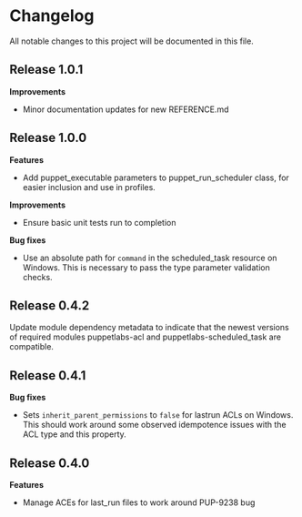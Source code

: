 # Changelog

All notable changes to this project will be documented in this file.

## Release 1.0.1

**Improvements**

* Minor documentation updates for new REFERENCE.md

## Release 1.0.0

**Features**

* Add puppet\_executable parameters to puppet\_run\_scheduler class, for easier inclusion and use in profiles.

**Improvements**

* Ensure basic unit tests run to completion

**Bug fixes**

* Use an absolute path for `command` in the scheduled\_task resource on Windows. This is necessary to pass the type parameter validation checks.

## Release 0.4.2

Update module dependency metadata to indicate that the newest versions of required modules puppetlabs-acl and puppetlabs-scheduled\_task are compatible.

## Release 0.4.1

**Bug fixes**

* Sets `inherit_parent_permissions` to `false` for lastrun ACLs on Windows. This should work around some observed idempotence issues with the ACL type and this property.

## Release 0.4.0

**Features**

* Manage ACEs for last\_run files to work around PUP-9238 bug

